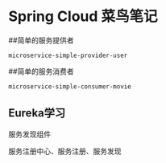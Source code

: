 # Spring Cloud 菜鸟笔记
##简单的服务提供者
```
microservice-simple-provider-user
```
##简单的服务消费者
```$xslt
microservice-simple-consumer-movie
```
## Eureka学习
服务发现组件
    
服务注册中心、服务注册、服务发现
